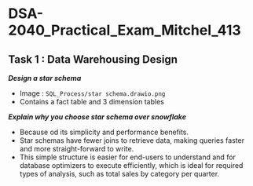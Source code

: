 # DSA-2040_Practical_Exam_Mitchel_413

## Task 1 : Data Warehousing Design
***Design a star schema***
- Image : `SQL_Process/star schema.drawio.png`
- Contains a fact table and 3 dimension tables

***Explain why you choose star schema over snowflake***
- Because od its simplicity and performance benefits.
- Star schemas have fewer joins to retrieve data, making queries faster and more straight-forward to write.
- This simple structure is easier for end-users to understand and for database optimizers to execute efficiently, which is ideal for required types of analysis, such as total sales by category per quarter.